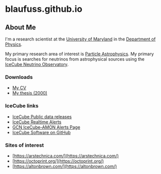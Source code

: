 # blaufuss.github.io


## About Me
I'm a research scientist at the [University of Maryland](https://www.umd.edu) in the [Department of Physics](https://www.physics.umd.edu).  

My primary research area of interest is [Particle Astrophysics](https://en.wikipedia.org/wiki/Astroparticle_physics). My primary focus is searches for neutrinos from astrophysical sources using the [IceCube Neutrino Observatory](https://icecube.wisc.edu).  

### Downloads
  * [My CV](2PgCV.pdf)
  * [My thesis (2000)](https://digitalcommons.lsu.edu/gradschool_disstheses/7339/)
  
### IceCube links
  * [IceCube Public data releases](https://icecube.wisc.edu/science/data)
  * [IceCube Realtime Alerts](https://icecube.wisc.edu/science/real-time-alerts/)
  * [GCN IceCube-AMON Alerts Page](https://gcn.gsfc.nasa.gov/amon.html)
  * [IceCube Software on GitHub](https://github.com/icecube)

### Sites of interest
  * [https://arstechnica.com/](https://arstechnica.com/)
  * [https://octoprint.org/](https://octoprint.org/)
  * [https://altonbrown.com/](https://altonbrown.com/)
